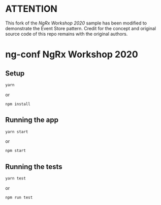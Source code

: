 # ATTENTION

This fork of the _NgRx Workshop 2020_ sample has been modified to demonstrate the Event Store pattern.
Credit for the concept and original source code of this repo remains with the original authors.

# ng-conf NgRx Workshop 2020

## Setup

```sh
yarn
```

or

```sh
npm install
```

## Running the app

```sh
yarn start
```

or

```sh
npm start
```

## Running the tests

```sh
yarn test
```

or

```sh
npm run test
```
